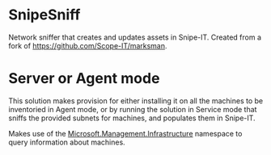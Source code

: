 # SnipeSniff
Network sniffer that creates and updates assets in Snipe-IT. Created from a fork of https://github.com/Scope-IT/marksman.

# Server or Agent mode
This solution makes provision for either installing it on all the machines to be inventoried in Agent mode, or by running the solution in Service mode that sniffs the provided subnets for machines, and populates them in Snipe-IT.

Makes use of the [Microsoft.Management.Infrastructure](https://docs.microsoft.com/en-us/previous-versions/windows/desktop/wmi_v2/mi-managed-api/hh832958(v=vs.85)) namespace to query information about machines.
